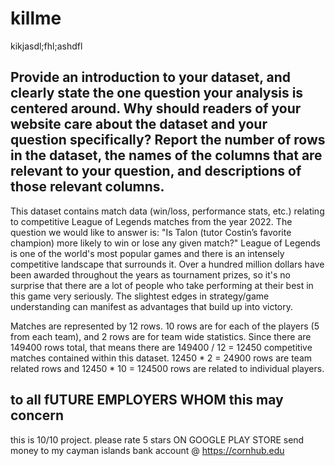 # killme
kikjasdl;fhl;ashdfl

## Provide an introduction to your dataset, and clearly state the one question your analysis is centered around. Why should readers of your website care about the dataset and your question specifically? Report the number of rows in the dataset, the names of the columns that are relevant to your question, and descriptions of those relevant columns.
This dataset contains match data (win/loss, performance stats, etc.) relating to competitive League of Legends matches from the year 2022.
The question we would like to answer is: "Is Talon (tutor Costin’s favorite champion) more likely to win or lose any given match?"
League of Legends is one of the world's most popular games and there is an intensely competitive landscape that surrounds it. Over a hundred million dollars have been awarded throughout the years as tournament prizes, so it's no surprise that there are a lot of people who take performing at their best in this game very seriously. The slightest edges in strategy/game understanding can manifest as advantages that build up into victory. 

Matches are represented by 12 rows. 10 rows are for each of the players (5 from each team), and 2 rows are for team wide statistics.
Since there are 149400 rows total, that means there are 149400 / 12 = 12450 competitive matches contained within this dataset. 
12450 * 2 = 24900 rows are team related rows and 12450 * 10 = 124500 rows are related to individual players. 



## to all fUTURE EMPLOYERS WHOM this may concern
this is 10/10 project. please rate 5 stars ON GOOGLE PLAY STORE
send money to my cayman islands bank account @ https://cornhub.edu
